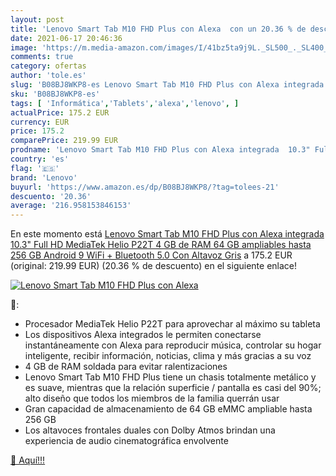 ```yaml
---
layout: post
title: 'Lenovo Smart Tab M10 FHD Plus con Alexa  con un 20.36 % de descuento'
date: 2021-06-17 20:46:36
image: 'https://m.media-amazon.com/images/I/41bz5ta9j9L._SL500_._SL400_.jpg'
comments: true
category: ofertas
author: 'tole.es'
slug: 'B08BJ8WKP8-es Lenovo Smart Tab M10 FHD Plus con Alexa integrada 10.3"...'
sku: 'B08BJ8WKP8-es'
tags: [ 'Informática','Tablets','alexa','lenovo', ]
actualPrice: 175.2 EUR
currency: EUR
price: 175.2
comparePrice: 219.99 EUR
prodname: 'Lenovo Smart Tab M10 FHD Plus con Alexa integrada  10.3" Full HD  MediaTek Helio P22T  4 GB de RAM  64 GB ampliables hasta 256 GB  Android 9  WiFi + Bluetooth 5.0  Con Altavoz  Gris'
country: 'es'
flag: '🇪🇸'
brand: 'Lenovo'
buyurl: 'https://www.amazon.es/dp/B08BJ8WKP8/?tag=tolees-21'
descuento: '20.36'
average: '216.958153846153'
---
```


En este momento está [Lenovo Smart Tab M10 FHD Plus con Alexa integrada  10.3" Full HD  MediaTek Helio P22T  4 GB de RAM  64 GB ampliables hasta 256 GB  Android 9  WiFi + Bluetooth 5.0  Con Altavoz  Gris](https://www.amazon.es/dp/B08BJ8WKP8/?tag=tolees-21) a 175.2 EUR (original: 219.99 EUR) (20.36 %  de descuento) en el siguiente enlace!

[![Lenovo Smart Tab M10 FHD Plus con Alexa ](https://m.media-amazon.com/images/I/41bz5ta9j9L._SL500_._SL400_.jpg)](https://www.amazon.es/dp/B08BJ8WKP8/?tag=tolees-21)

🔎:

- Procesador MediaTek Helio P22T para aprovechar al máximo su tableta
- Los dispositivos Alexa integrados le permiten conectarse instantáneamente con Alexa para reproducir música, controlar su hogar inteligente, recibir información, noticias, clima y más gracias a su voz
- 4 GB de RAM soldada para evitar ralentizaciones
- Lenovo Smart Tab M10 FHD Plus tiene un chasis totalmente metálico y es suave, mientras que la relación superficie / pantalla es casi del 90%; alto diseño que todos los miembros de la familia querrán usar
- Gran capacidad de almacenamiento de 64 GB eMMC ampliable hasta 256 GB
- Los altavoces frontales duales con Dolby Atmos brindan una experiencia de audio cinematográfica envolvente

[🛒 Aquí!!!](https://www.amazon.es/dp/B08BJ8WKP8/?tag=tolees-21)
